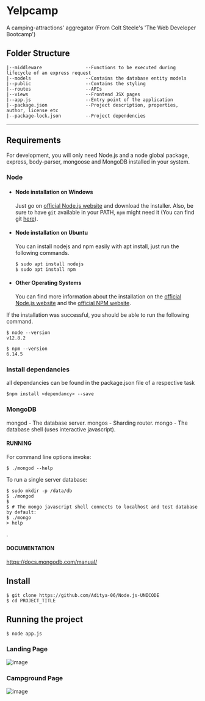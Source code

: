 # Yelpcamp
A camping-attractions' aggregator (From Colt Steele's 'The Web Developer Bootcamp')

## Folder Structure
```
|--middleware                --Functions to be executed during lifecycle of an express request
|--models                    --Contains the database entity models
|--public                    --Contains the styling
|--routes                    --APIs
|--views                     --Frontend JSX pages
|--app.js                    --Entry point of the application
|--package.json              --Project description, properties, author, license etc      
|--package-lock.json         --Project dependencies
```


---
## Requirements

For development, you will only need Node.js and a node global package, express, body-parser, mongoose and MongoDB installed in your system.

### Node
- #### Node installation on Windows

  Just go on [official Node.js website](https://nodejs.org/) and download the installer.
Also, be sure to have `git` available in your PATH, `npm` might need it (You can find git [here](https://git-scm.com/)).

- #### Node installation on Ubuntu

  You can install nodejs and npm easily with apt install, just run the following commands.

      $ sudo apt install nodejs
      $ sudo apt install npm

- #### Other Operating Systems
  You can find more information about the installation on the [official Node.js website](https://nodejs.org/) and the [official NPM website](https://npmjs.org/).
   

If the installation was successful, you should be able to run the following command.

    $ node --version
    v12.8.2

    $ npm --version
    6.14.5


### Install  dependancies
all dependancies can be found in the package.json file of a respective task

    $npm install <dependancy> --save

### MongoDB

  mongod - The database server.
  mongos - Sharding router.
  mongo  - The database shell (uses interactive javascript).

#### RUNNING

  For command line options invoke:

    $ ./mongod --help

  To run a single server database:

    $ sudo mkdir -p /data/db
    $ ./mongod
    $
    $ # The mongo javascript shell connects to localhost and test database by default:
    $ ./mongo
    > help

.

#### DOCUMENTATION

  https://docs.mongodb.com/manual/


## Install

    $ git clone https://github.com/Aditya-06/Node.js-UNICODE
    $ cd PROJECT_TITLE
   

## Running the project

    $ node app.js

### Landing Page

![image](https://user-images.githubusercontent.com/56297484/101285996-32541180-380e-11eb-917d-38ca9044ee67.png)

### Campground Page

![image](https://user-images.githubusercontent.com/56297484/101286085-9e367a00-380e-11eb-8fef-399417698d09.png)
